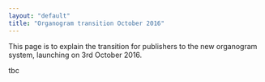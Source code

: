 ```yaml
---
layout: "default"
title: "Organogram transition October 2016"
---
```


This page is to explain the transition for publishers to the new organogram system, launching on 3rd October 2016.

tbc